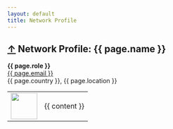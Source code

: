 ```yaml
---
layout: default
title: Network Profile
---
```


<article itemscope itemtype="http://schema.org/BlogPosting">
  <h1>
    <a href="/network/">&uarr;</a>
    Network Profile: {{ page.name }}
  </h1>
  <b><span class="subtitle">{{ page.role }}</span></b>
  <br>
  <a href="https://github.com/{{ page.github }}/">
    <span class="subtitle">{{ page.email }}</span>
  </a>
  <br>
  <span class="subtitle">{{ page.country }}, {{ page.location }}</span>

  <table width="100%" border="0">
    <tr>
      <td>
        <a href="https://github.com/{{ page.github }}/">
          <img src="https://github.com/{{ page.github }}.png?size=80" width="60">
        </a>
      </td>
      <td>
        {{ content }}
        <!-- put list of languages here -->
      </td>
    </tr>
  </table>
</article>
